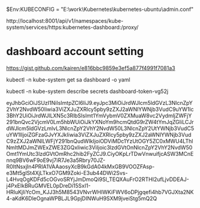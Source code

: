 $Env:KUBECONFIG = "E:\work\Kubernetes\kubernetes-ubuntu\admin.conf"

http://localhost:8001/api/v1/namespaces/kube-system/services/https:kubernetes-dashboard:/proxy/

# dashboard account setting
https://gist.github.com/kairen/e816bbc9859e3ef5a877f4991f7081a3

kubectl -n kube-system get sa dashboard -o yaml

kubectl -n kube-system describe secrets dashboard-token-vg52j


eyJhbGciOiJSUzI1NiIsImtpZCI6IiJ9.eyJpc3MiOiJrdWJlcm5ldGVzL3NlcnZpY2VhY2NvdW50Iiwia3ViZXJuZXRlcy5pby9zZXJ2aWNlYWNjb3VudC9uYW1lc3BhY2UiOiJrdWJlLXN5c3RlbSIsImt1YmVybmV0ZXMuaW8vc2VydmljZWFjY291bnQvc2VjcmV0Lm5hbWUiOiJkYXNoYm9hcmQtdG9rZW4tYmJqZGIiLCJrdWJlcm5ldGVzLmlvL3NlcnZpY2VhY2NvdW50L3NlcnZpY2UtYWNjb3VudC5uYW1lIjoiZGFzaGJvYXJkIiwia3ViZXJuZXRlcy5pby9zZXJ2aWNlYWNjb3VudC9zZXJ2aWNlLWFjY291bnQudWlkIjoiODViMDc1YzUtOGY5ZC0xMWU4LThlNmItMDJmZWExZWE3ZGQxIiwic3ViIjoic3lzdGVtOnNlcnZpY2VhY2NvdW50Omt1YmUtc3lzdGVtOmRhc2hib2FyZCJ9.CiyOKpLrTDwVnwuifjcASW3MCnEnnq9BV6wF9oE9vj7iR7Je3a5Rbry70JZ-R0ItNsxjIn4PRlA1VAAaosyXcB9kGdA04kMxGB9VOOZFAsp-e3Mt5glSt4XjLTkxO7GM9Zoki-E3ub44DWi2Svs-L4HvqOgKDFd5cOGvoSRYjJmDmoQi9Sl_TEQXAuFrO2RTHI2ufLjvDDEAJ-j4PxEIkBRuGMVEL0pDreDi15SxI1-HRIuKjIiYcOm_KJJ3h5M8543VNvrWHIWKiFWV6oDPjgqefi4hb7VGJXta2NK4-aKdK6DleOgnaWPBLJL9GpjDINWuH9SXM9jveiStg5mQ2Q